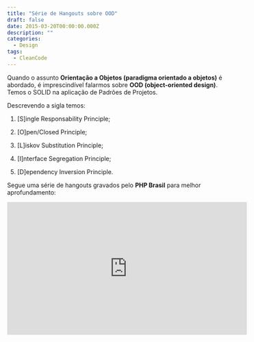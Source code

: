```yaml
---
title: "Série de Hangouts sobre OOD"
draft: false
date: 2015-03-20T00:00:00.000Z
description: ""
categories:
  - Design
tags:
  - CleanCode
---
```


Quando o assunto **Orientação a Objetos (paradigma orientado a objetos)** é abordado, é imprescindível falarmos sobre **OOD (object-oriented design)**. Temos o SOLID na aplicação de Padrões de Projetos.

Descrevendo a sigla temos:

1. [S]ingle Responsability Principle;

2. [O]pen/Closed Principle;

3. [L]iskov Substitution Principle;

4. [I]nterface Segregation Principle;

5. [D]ependency Inversion Principle.

Segue uma série de hangouts gravados pelo **PHP Brasil** para melhor aprofundamento:

<iframe width="560" height="310" src="https://www.youtube.com/embed/ea6d1Pf8bOE" frameborder="0" allowfullscreen></iframe>